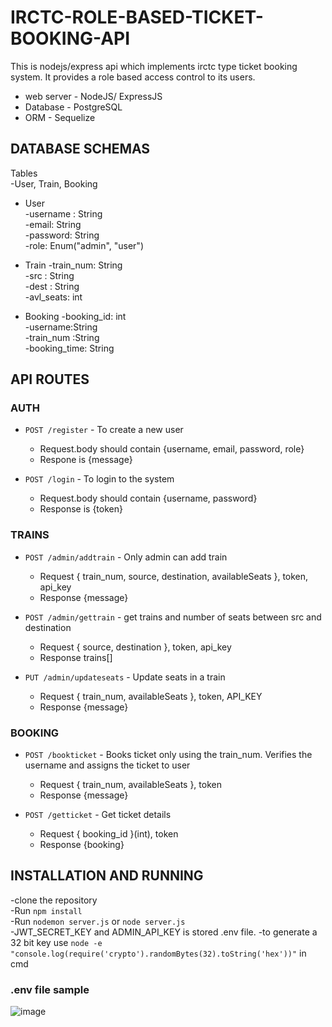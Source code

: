 # IRCTC-ROLE-BASED-TICKET-BOOKING-API

This is nodejs/express api which implements irctc type ticket booking system. It provides a role based access control to its users.

- web server - NodeJS/ ExpressJS <br>
- Database - PostgreSQL<br>
- ORM - Sequelize<br>

## DATABASE SCHEMAS

Tables<br>
-User, Train, Booking

- User<br>
  -username : String<br>
  -email: String<br>
  -password: String<br>
  -role: Enum("admin", "user")<br>

- Train
  -train_num: String<br>
  -src : String<br>
  -dest : String<br>
  -avl_seats: int<br>

- Booking
  -booking_id: int<br>
  -username:String<br>
  -train_num :String<br>
  -booking_time: String<br>

## API ROUTES

### AUTH

- `POST /register` - To create a new user

  - Request.body should contain {username, email, password, role}
  - Respone is {message}

- `POST /login` - To login to the system
  - Request.body should contain {username, password}
  - Response is {token}

### TRAINS

- `POST /admin/addtrain` - Only admin can add train

  - Request { train_num, source, destination, availableSeats }, token, api_key
  - Response {message}

- `POST /admin/gettrain` - get trains and number of seats between src and destination

  - Request { source, destination }, token, api_key
  - Response trains[]

- `PUT /admin/updateseats` - Update seats in a train
  - Request { train_num, availableSeats }, token, API_KEY
  - Response {message}

### BOOKING

- `POST /bookticket` - Books ticket only using the train_num. Verifies the username and assigns the ticket to user

  - Request { train_num, availableSeats }, token
  - Response {message}

- `POST /getticket` - Get ticket details

  - Request { booking_id }(int), token
  - Response {booking}

## INSTALLATION AND RUNNING

-clone the repository<br>
-Run `npm install`<br>
-Run `nodemon server.js` or `node server.js`<br>
-JWT_SECRET_KEY and ADMIN_API_KEY is stored .env file.
-to generate a 32 bit key use `node -e "console.log(require('crypto').randomBytes(32).toString('hex'))"` in cmd 

### .env file sample
![image](https://github.com/user-attachments/assets/8351411c-7280-453a-ba9c-182b45b04d33)

